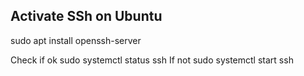 ## Activate SSh on Ubuntu

sudo apt install openssh-server

Check if ok
sudo systemctl status ssh
If not 
sudo systemctl start ssh
